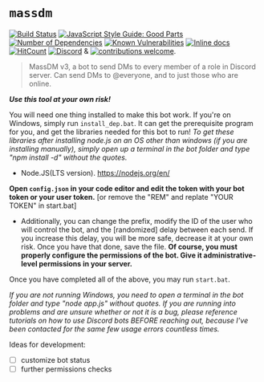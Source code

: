 # `massdm`

[![Build Status](https://travis-ci.org/alexlyee/massdm.png?branch=master)](https://travis-ci.org/alexlyee/massdm)
[![JavaScript Style Guide: Good Parts](https://img.shields.io/badge/code%20style-goodparts-brightgreen.svg?style=flat)](https://github.com/dwyl/goodparts "JavaScript The Good Parts")
[![Number of Dependencies](https://david-dm.org/alexlyee/massdm.svg)](https://david-dm.org/alexlyee/massdm)
[![Known Vulnerabilities](https://snyk.io/test/github/alexlyee/massdm/badge.svg?targetFile=package.json)](https://snyk.io/test/github/alexlyee/massdm?targetFile=package.json) 
[![Inline docs](http://inch-ci.org/github/alexlyee/massdm.svg?branch=master)](http://inch-ci.org/github/alexlyee/massdm) 
[![HitCount](http://hits.dwyl.com/alexlyee/massdm.svg)](http://hits.dwyl.com/alexlyee/massdm) 
[![Discord](https://img.shields.io/discord/363082439985201155)](https://discord.gg/tCVG2yU)
 & [![contributions welcome](https://img.shields.io/badge/contributions-welcome-brightgreen.svg?style=flat)](https://github.com/alexlyee/massdm/issues).

> MassDM v3, a bot to send DMs to every member of a role in Discord server.
> Can send DMs to @everyone, and to just those who are online.


***Use this tool at your own risk!*** 

You will need one thing installed to make this bot work. If you're on Windows, simply run `install_dep.bat`. It can get the prerequisite program for you, and get the libraries needed for this bot to run!
*To get these libraries after installing node.js on an OS other than windows (if you are installing manually), simply open up a terminal in the bot folder and type "npm install -d" without the quotes.*

- Node.JS(LTS version). https://nodejs.org/en/


**Open `config.json` in your code editor and edit the token with your bot token or your user token.** [or remove the "REM" and replate "YOUR TOKEN" in start.bat]
 - Additionally, you can change the prefix, modify the ID of the user who will control the bot, and the [randomized] delay between each send. If you increase this delay, you will be more safe, decrease it at your own risk.
Once you have that done, save the file.
**Of course, you must properly configure the permissions of the bot. Give it administrative-level permissions in your server.**

  Once you have completed all of the above, you may run `start.bat`.

*If you are not running Windows, you need to open a terminal in the bot folder and type "node app.js" without quotes.*
*If you are running into problems and are unsure whether or not it is a bug, please reference tutorials on how to use Discord bots BEFORE reaching out, because I've been contacted for the same few usage errors countless times.*


Ideas for development:
- [ ] customize bot status
- [ ] further permissions checks
